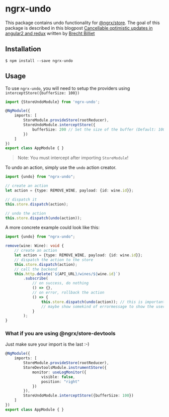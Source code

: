 # ngrx-undo

This package contains undo functionality for [@ngrx/store](https://github.com/ngrx/store).
The goal of this package is described in this blogpost [Cancellable optimistic updates in angular2 and redux](http://blog.brecht.io/Cancellable-optimistic-updates-in-Angular2-and-Redux/) written by [Brecht Billiet](http://brecht.io)


## Installation

```
$ npm install --save ngrx-undo
```


## Usage

To use `ngrx-undo`, you will need to setup the providers using  `interceptStore({bufferSize: 100})`

```typescript
import {StoreUndoModule} from 'ngrx-undo';

@NgModule({
    imports: [
        StoreModule.provideStore(rootReducer),
        StoreUndoModule.interceptStore({
            bufferSize: 200 // Set the size of the buffer (Default: 100)
        })
    ]
})
export class AppModule { }
```

> Note: You must intercept after importing `StoreModule`!

To undo an action, simply use the `undo` action creator.

```typescript
import {undo} from "ngrx-undo";

// create an action
let action = {type: REMOVE_WINE, payload: {id: wine.id}};

// dispatch it
this.store.dispatch(action);

// undo the action
this.store.dispatch(undo(action));
```

A more concrete example could look like this:

```typescript
import {undo} from "ngrx-undo";

remove(wine: Wine): void {
    // create an action
    let action = {type: REMOVE_WINE, payload: {id: wine.id}};
    // dispatch the action to the store
    this.store.dispatch(action);
    // call the backend
    this.http.delete(`${API_URL}/wines/${wine.id}`)
        .subscribe(
            // on success, do nothing
            () => {},
            // on error, rollback the action
            () => {
                this.store.dispatch(undo(action)); // this is important!
                // maybe show somekind of errormessage to show the user that it's action failed
            }
        );
}
```

### What if you are using @ngrx/store-devtools

Just make sure your import is the last :-)

```typescript
@NgModule({
    imports: [
        StoreModule.provideStore(rootReducer),
        StoreDevtoolsModule.instrumentStore({
            monitor: useLogMonitor({
                visible: false,
                position: "right"
            })
        }),
        StoreUndoModule.interceptStore({bufferSize: 100})
    ]
})
export class AppModule { }
```
